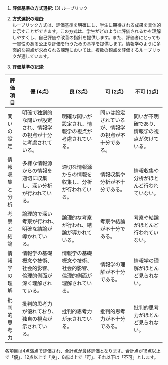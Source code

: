 1. **評価基準の方式選択:** (3) ルーブリック

2. **方式選択の理由:**  
ルーブリック方式は、評価基準を明確にし、学生に期待される成果を具体的に示すことができます。この方式は、学生がどのように評価されるかを理解しやすくし、自己評価や改善の指針を提供します。また、評価者にとっても一貫性のある公正な評価を行うための基準を提供します。情報学のように多面的な視点が求められる課題においては、複数の観点を評価するルーブリックが適しています。

3. **評価基準の記述:**

| 評価項目         | 優 (4点)                                      | 良 (3点)                                      | 可 (2点)                                      | 不可 (1点)                                      |
|------------------|-----------------------------------------------|-----------------------------------------------|-----------------------------------------------|------------------------------------------------|
| 問いの設定       | 明確で独創的な問いが設定され、情報学の視点が十分に考慮されている。 | 明確な問いが設定され、情報学の視点が考慮されている。 | 問いは設定されているが、情報学の視点が不十分である。 | 問いが不明確であり、情報学の視点が欠けている。 |
| 情報収集と分析   | 多様な情報源からの情報を適切に収集し、深い分析が行われている。 | 適切な情報源からの情報を収集し、分析が行われている。 | 情報収集や分析が不十分である。               | 情報収集や分析がほとんど行われていない。       |
| 考察と結論       | 論理的で深い考察が行われ、明確な結論が導かれている。 | 論理的な考察が行われ、結論が導かれている。   | 考察や結論が不十分である。                   | 考察や結論がほとんど行われていない。           |
| 情報学の理解     | 情報学の基礎概念や技術、社会的影響、倫理的側面が深く理解されている。 | 情報学の基礎概念や技術、社会的影響、倫理的側面が理解されている。 | 情報学の理解が不十分である。                 | 情報学の理解がほとんど見られない。             |
| 批判的思考力     | 批判的思考力が優れており、独自の視点が示されている。 | 批判的思考力が示されている。                 | 批判的思考力が不十分である。                 | 批判的思考力がほとんど見られない。             |

各項目は4点満点で評価され、合計点が最終評価となります。合計点が16点以上で「優」、12点以上で「良」、8点以上で「可」、それ以下は「不可」とします。